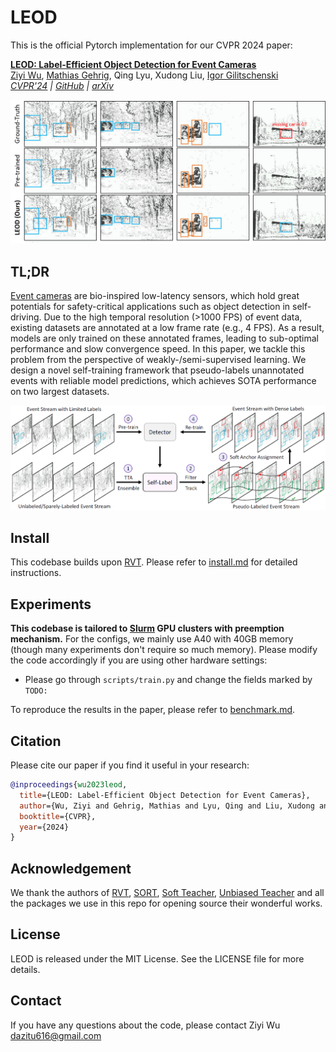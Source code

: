 # LEOD

This is the official Pytorch implementation for our CVPR 2024 paper:

[**LEOD: Label-Efficient Object Detection for Event Cameras**](https://arxiv.org/abs/2311.17286)<br/>
[Ziyi Wu](https://wuziyi616.github.io/),
[Mathias Gehrig](https://magehrig.github.io/),
Qing Lyu,
Xudong Liu,
[Igor Gilitschenski](https://tisl.cs.utoronto.ca/author/igor-gilitschenski/)<br/>
_[CVPR'24](https://openreview.net/forum?id=ETk6cfS3vk) |
[GitHub](https://github.com/Wuziyi616/LEOD) |
[arXiv](https://arxiv.org/abs/2311.17286)_

<p align="center">
  <img src="./assets/det-results.png" width="900">
</p>

## TL;DR

[Event cameras](https://tub-rip.github.io/eventvision2023/#null) are bio-inspired low-latency sensors, which hold great potentials for safety-critical applications such as object detection in self-driving.
Due to the high temporal resolution (>1000 FPS) of event data, existing datasets are annotated at a low frame rate (e.g., 4 FPS).
As a result, models are only trained on these annotated frames, leading to sub-optimal performance and slow convergence speed.
In this paper, we tackle this problem from the perspective of weakly-/semi-supervised learning.
We design a novel self-training framework that pseudo-labels unannotated events with reliable model predictions, which achieves SOTA performance on two largest datasets.

<p align="center">
  <img src="./assets/LEOD.png" width="800">
</p>

## Install

This codebase builds upon [RVT](https://github.com/uzh-rpg/RVT).
Please refer to [install.md](./docs/install.md) for detailed instructions.

## Experiments

**This codebase is tailored to [Slurm](https://slurm.schedmd.com/documentation.html) GPU clusters with preemption mechanism.**
For the configs, we mainly use A40 with 40GB memory (though many experiments don't require so much memory).
Please modify the code accordingly if you are using other hardware settings:

-   Please go through `scripts/train.py` and change the fields marked by `TODO:`

To reproduce the results in the paper, please refer to [benchmark.md](docs/benchmark.md).

## Citation

Please cite our paper if you find it useful in your research:
```bibtex
@inproceedings{wu2023leod,
  title={LEOD: Label-Efficient Object Detection for Event Cameras},
  author={Wu, Ziyi and Gehrig, Mathias and Lyu, Qing and Liu, Xudong and Gilitschenski, Igor},
  booktitle={CVPR},
  year={2024}
}
```

## Acknowledgement

We thank the authors of [RVT](https://github.com/uzh-rpg/RVT), [SORT](https://github.com/abewley/sort), [Soft Teacher](https://github.com/microsoft/SoftTeacher), [Unbiased Teacher](https://github.com/facebookresearch/unbiased-teacher) and all the packages we use in this repo for opening source their wonderful works.

## License

LEOD is released under the MIT License. See the LICENSE file for more details.

## Contact

If you have any questions about the code, please contact Ziyi Wu dazitu616@gmail.com
